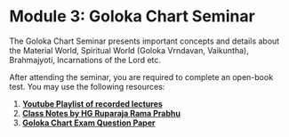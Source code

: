 # Module 3: Goloka Chart Seminar

The Goloka Chart Seminar presents important concepts and details about the Material World, Spiritual World (Goloka Vrndavan, Vaikuntha), Brahmajyoti, Incarnations of the Lord etc.

After attending the seminar, you are required to complete an open-book test. You may use the following resources: 

1. **[Youtube Playlist of recorded lectures](https://youtube.com/playlist?list=PLRv-89Ces_lEEMbbuXHrrHsxVpDQiuSss&si=dPM6m9T-7fiBKzSx)**
2. **[Class Notes by HG Ruparaja Rama Prabhu](https://drive.google.com/drive/folders/1-1hVPPtUaW9W_i1L_lhBQDXZG9ez_lyP?usp=sharing)**
3. **[Goloka Chart Exam Question Paper](https://docs.google.com/document/d/1-DmWdVjlzt7XUawGDEMQWfePUJ2sVxkG-44DgykJyR0/edit?usp=sharing)**
